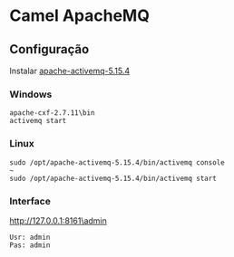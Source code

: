 # Camel ApacheMQ
## Configuração
Instalar [apache-activemq-5.15.4](http://activemq.apache.org/activemq-5154-release.html)
### Windows
```
apache-cxf-2.7.11\bin
activemq start
```
### Linux 
```
sudo /opt/apache-activemq-5.15.4/bin/activemq console
~
sudo /opt/apache-activemq-5.15.4/bin/activemq start
```
### Interface
http://127.0.0.1:8161\admin
```
Usr: admin 
Pas: admin
```

